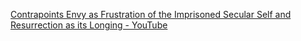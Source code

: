 [Contrapoints Envy as Frustration of the Imprisoned Secular Self and Resurrection as its Longing - YouTube](https://www.youtube.com/watch?v=40ao7O33MDs)